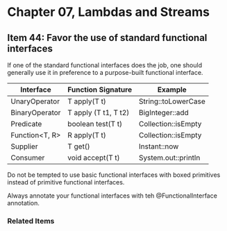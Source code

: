 # Chapter 07, Lambdas and Streams
## Item 44: Favor the use of standard functional interfaces

If one of the standard functional interfaces does the job, one should generally use it in preference to a purpose-built functional interface.

| Interface | Function Signature | Example|
| -------- | ------------------- | ------|
| UnaryOperator<T> | T apply(T t) | String::toLowerCase|
| BinaryOperator<T> | T apply (T t1, T t2) | BigInteger::add |
| Predicate<T> | boolean test(T t)  | Collection::isEmpty |
| Function<T, R> | R apply(T t) | Collection::isEmpty |
| Supplier<T> | T get() | Instant::now |
| Consumer<T> | void accept(T t) | System.out::println |

Do not be tempted to use basic functional interfaces with boxed primitives instead of primitive functional interfaces.

Always annotate your functional interfaces with teh @FunctionalInterface annotation.


### Related Items

